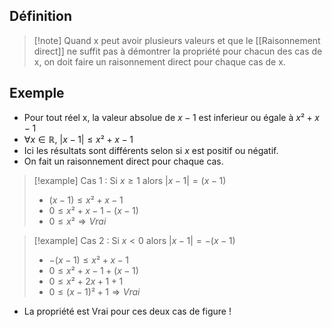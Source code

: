 ## Définition

> [!note] Quand x peut avoir plusieurs valeurs et que le [[Raisonnement direct]] ne suffit pas à démontrer la propriété pour chacun des cas de x, on doit faire un raisonnement direct pour chaque cas de x.

## Exemple
- Pour tout réel x, la valeur absolue de $x-1$ est inferieur ou égale à $x²+x-1$
- $\forall x \in \mathbb{R}$, $|x-1|\leq x²+x-1$
- Ici les résultats sont différents selon si $x$ est positif ou négatif.
- On fait un raisonnement direct pour chaque cas.

>[!example] Cas 1 : Si $x \geq 1$ alors $|x-1| = (x-1)$
>- $(x-1)\leq x²+x-1$
>- $0 \leq x²+x-1 - (x-1)$
>- $0 \leq x² \Rightarrow Vrai$

> [!example] Cas 2 : Si $x < 0$ alors $|x-1| = -(x-1)$
>- $-(x-1)\leq x²+x-1$
>- $0 \leq x²+x-1 + (x-1)$
>- $0 \leq x² + 2x + 1 + 1$
>- $0 \leq (x-1)² +1 \Rightarrow Vrai$

- La propriété est Vrai pour ces deux cas de figure !